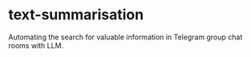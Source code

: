 # text-summarisation
Automating the search for valuable information in Telegram group chat rooms with LLM.
